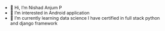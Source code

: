 - 👋 Hi, I’m Nishad Anjum P
- 👀 I’m interested in Android application
- 🌱 I’m currently learning data science
I have certified in full stack python and django framework

<!---
nishadanjump17/nishadanjump17 is a ✨ special ✨ repository because its `README.md` (this file) appears on your GitHub profile.
You can click the Preview link to take a look at your changes.
--->
